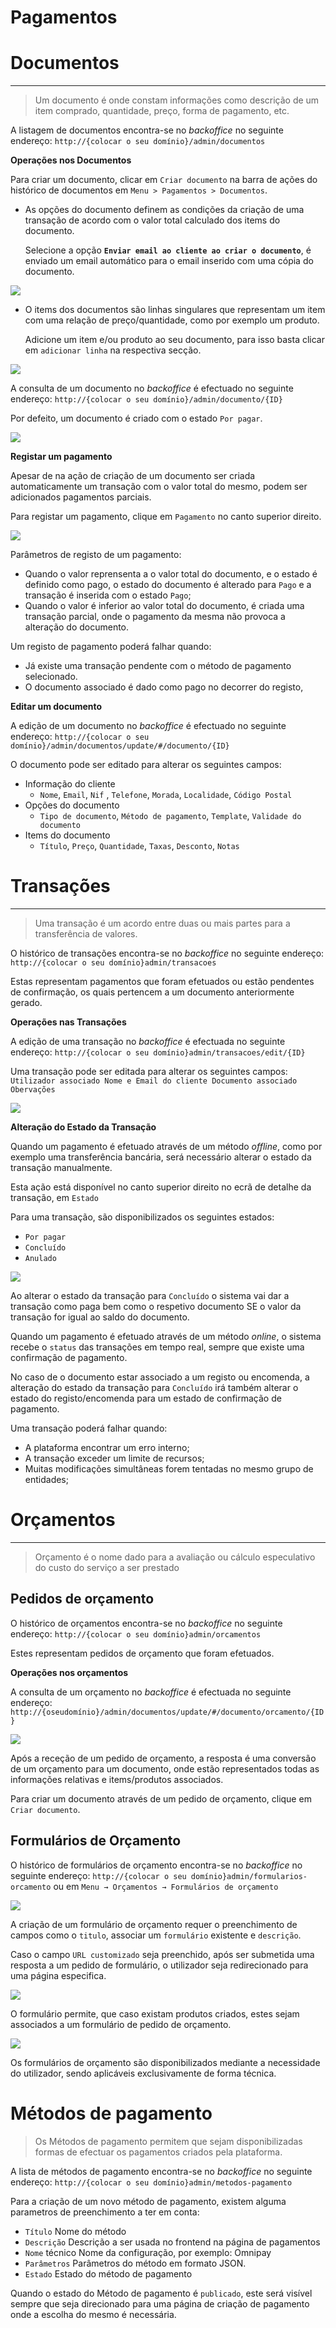 # Pagamentos

# Documentos

---

> Um documento é onde constam informações como descrição de um item comprado, quantidade, preço, forma de pagamento, etc.

A listagem de documentos encontra-se no *backoffice* no seguinte endereço: `http://{colocar o seu domínio}/admin/documentos`

**Operações nos Documentos**

Para criar um documento, clicar em `Criar documento` na barra de ações do histórico de documentos em `Menu > Pagamentos > Documentos`.

- As opções do documento definem as condições da criação de uma transação de acordo com o valor total calculado dos items do documento.

  Selecione a opção **`Enviar email ao cliente ao criar o documento`**, é enviado um email automático para o email inserido com uma cópia do documento.

![](screenshots/tutorial_ecra_documentos_criar_opcoes.png)

- O items dos documentos são linhas singulares que representam um item com uma relação de preço/quantidade, como por exemplo um produto.

  Adicione um item e/ou produto ao seu documento, para isso basta clicar em `adicionar linha` na respectiva secção.

![](screenshots/tutorial_ecra_documentos_item.png)

A consulta de um documento no *backoffice* é efectuado no seguinte endereço:
`http://{colocar o seu domínio}/admin/documento/{ID}`

Por defeito, um documento é criado com o estado `Por pagar`.

![](screenshots/tutorial_ecra_documentos_view.png)

**Registar um pagamento**

Apesar de na ação de criação de um documento ser criada automaticamente um transação com o valor total do mesmo, podem ser adicionados pagamentos parciais.

Para registar um pagamento, clique em `Pagamento` no canto superior direito.

![](screenshots/tutorial_ecra_documento_registarpagamento.png)

Parâmetros de registo de um pagamento:

- Quando o valor reprensenta a o valor total do documento, e o estado é definido como pago, o estado do documento é alterado para `Pago` e a transação é inserida com o estado `Pago`;
- Quando o valor é inferior ao valor total do documento, é criada uma transação parcial, onde o pagamento da mesma não provoca a alteração do documento.

Um registo de pagamento poderá falhar quando:

- Já existe uma transação pendente com o método de pagamento selecionado.
- O documento associado é dado como pago no decorrer do registo,

**Editar um documento**

A edição de um documento no *backoffice* é efectuado no seguinte endereço:
`http://{colocar o seu domínio}/admin/documentos/update/#/documento/{ID}`

O documento pode ser editado para alterar os seguintes campos:

- Informação do cliente
  - `Nome`, `Email`, `Nif` , `Telefone`, `Morada`, `Localidade`, `Código Postal`
- Opções do documento
  - `Tipo de documento`, `Método de pagamento`, `Template`, `Validade do documento`
- Items do documento
  - `Título`, `Preço`, `Quantidade`, `Taxas`, `Desconto`, `Notas`

# Transações

---

> Uma transação é um acordo entre duas ou mais partes para a transferência de valores.

O histórico de transações encontra-se no *backoffice* no seguinte endereço: `http://{colocar o seu domínio}admin/transacoes`

Estas representam pagamentos que foram efetuados ou estão pendentes de confirmação, os quais pertencem a um documento anteriormente gerado.

**Operações nas Transações**

A edição de uma transação no *backoffice* é efectuada no seguinte endereço:
`http://{colocar o seu domínio}admin/transacoes/edit/{ID}`

Uma transação pode ser editada para alterar os seguintes campos:
`Utilizador associado
Nome e Email do cliente
Documento associado
Obervações`

![](screenshots/tutorial_ecra_transacoes_editar.png)

**Alteração do Estado da Transação**

Quando um pagamento é efetuado através de um método *offline*, como por exemplo uma transferência bancária, será necessário alterar o estado da transação manualmente.

Esta ação está disponível no canto superior direito no ecrã de detalhe da transação, em `Estado`

Para uma transação, são disponibilizados os seguintes estados:

- `Por pagar`
- `Concluído`
- `Anulado`

![](screenshots/tutorial_ecra_transacao.png)

Ao alterar o estado da transação para `Concluído` o sistema vai dar a transação como paga bem como o respetivo documento SE o valor da transação for igual ao saldo do documento.

Quando um pagamento é efetuado através de um método *online*, o sistema recebe o `status` das transações em tempo real, sempre que existe uma confirmação de pagamento.

No caso de o documento estar associado a um registo ou encomenda, a alteração do estado da transação para `Concluído` irá também alterar o estado do registo/encomenda para um estado de confirmação de pagamento.

Uma transação poderá falhar quando:

- A plataforma encontrar um erro interno;
- A transação exceder um limite de recursos;
- Muitas modificações simultâneas forem tentadas no mesmo grupo de entidades;

# Orçamentos

---

> Orçamento é o nome dado para a avaliação ou cálculo especulativo do custo do serviço a ser prestado

## Pedidos de orçamento

O histórico de orçamentos encontra-se no *backoffice* no seguinte endereço: `http://{colocar o seu domínio}admin/orcamentos`

Estes representam pedidos de orçamento que foram efetuados.

**Operações nos orçamentos**

A consulta de um orçamento no *backoffice* é efectuada no seguinte endereço:
`http://{oseudomínio}/admin/documentos/update/#/documento/orcamento/{ID}`

![](screenshots/tutorial_ecra_orcamento_consultar.png)

Após a receção de um pedido de orçamento, a resposta é uma conversão de um orçamento para um documento, onde estão representados todas as informações relativas e items/produtos associados.

Para criar um documento através de um pedido de orçamento, clique em `Criar documento`.

## Formulários de Orçamento

O histórico de formulários de orçamento encontra-se no *backoffice* no seguinte endereço: `http://{colocar o seu domínio}admin/formularios-orcamento` ou em `Menu → Orçamentos → Formulários de orçamento`

![](screenshots/tutorial_ecra_orcamento_criar.png)

A criação de um formulário de orçamento requer o preenchimento de campos como o `titulo`, associar um `formulário` existente e `descrição`.

Caso o campo `URL customizado` seja preenchido, após ser submetida uma resposta a um pedido de formulário, o utilizador seja redirecionado para uma página especifica.

![](screenshots/tutorial_ecra_orcamento_criar_url.png)

O formulário permite, que caso existam produtos criados, estes sejam associados a um formulário de pedido de orçamento.

![](screenshots/tutorial_ecra_orcamento_criar_associarprodutos.png)

Os formulários de orçamento são disponibilizados mediante a necessidade do utilizador, sendo aplicáveis exclusivamente de forma técnica.

# Métodos de pagamento

> Os Métodos de pagamento permitem que sejam disponibilizadas formas de efectuar os pagamentos criados pela plataforma.

A lista de métodos de pagamento encontra-se no *backoffice* no seguinte endereço: `http://{colocar o seu domínio}admin/metodos-pagamento`

Para a criação de um novo método de pagamento, existem alguma parametros de preenchimento a ter em conta:

- `Título` Nome do método
- `Descrição` Descrição a ser usada no frontend na página de pagamentos
- `Nome` técnico Nome da configuração, por exemplo: Omnipay
- `Parâmetros` Parâmetros do método em formato JSON.
- `Estado` Estado do método de pagamento

Quando o estado do Método de pagamento é `publicado`, este será visível sempre que seja direcionado para uma página de criação de pagamento onde a escolha do mesmo é necessária.
